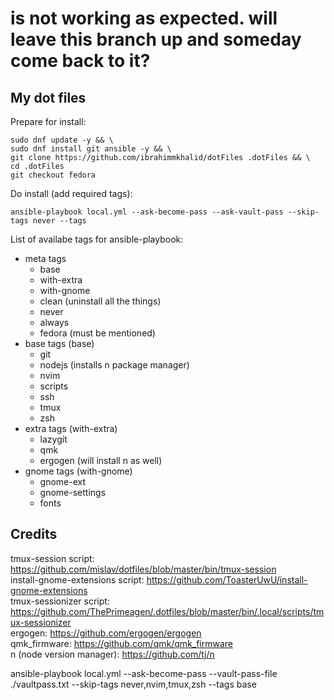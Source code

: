 # is not working as expected. will leave this branch up and someday come back to it?
## My dot files

Prepare for install:
```
sudo dnf update -y && \
sudo dnf install git ansible -y && \
git clone https://github.com/ibrahimmkhalid/dotFiles .dotFiles && \
cd .dotFiles
git checkout fedora
```

Do install (add required tags):
```
ansible-playbook local.yml --ask-become-pass --ask-vault-pass --skip-tags never --tags 
```

List of availabe tags for ansible-playbook:
- meta tags
    - base
    - with-extra
    - with-gnome
    - clean (uninstall all the things)
    - never
    - always
    - fedora (must be mentioned)
- base tags (base)
    - git
    - nodejs (installs n package manager)
    - nvim
    - scripts
    - ssh
    - tmux
    - zsh
- extra tags (with-extra)
    - lazygit
    - qmk
    - ergogen (will install n as well)
- gnome tags (with-gnome)
    - gnome-ext
    - gnome-settings
    - fonts

## Credits 
tmux-session script: https://github.com/mislav/dotfiles/blob/master/bin/tmux-session  
install-gnome-extensions script: https://github.com/ToasterUwU/install-gnome-extensions  
tmux-sessionizer script: https://github.com/ThePrimeagen/.dotfiles/blob/master/bin/.local/scripts/tmux-sessionizer  
ergogen: https://github.com/ergogen/ergogen  
qmk_firmware: https://github.com/qmk/qmk_firmware  
n (node version manager): https://github.com/tj/n

ansible-playbook local.yml --ask-become-pass --vault-pass-file ./vaultpass.txt --skip-tags never,nvim,tmux,zsh --tags base
